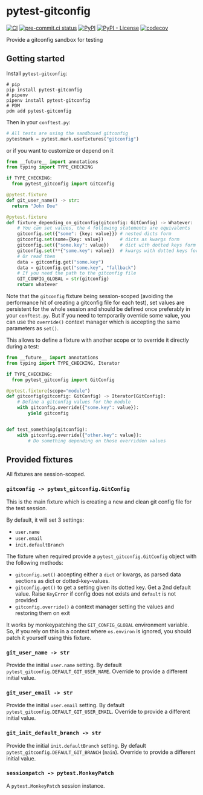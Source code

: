 # pytest-gitconfig

[![CI](https://github.com/noirbizarre/pytest-gitconfig/actions/workflows/ci.yml/badge.svg)](https://github.com/noirbizarre/pytest-gitconfig/actions/workflows/ci.yml)
[![pre-commit.ci status](https://results.pre-commit.ci/badge/github/noirbizarre/pytest-gitconfig/main.svg)](https://results.pre-commit.ci/latest/github/noirbizarre/pytest-gitconfig/main)
[![PyPI](https://img.shields.io/pypi/v/pytest-gitconfig)](https://pypi.org/project/pytest-gitconfig/)
[![PyPI - License](https://img.shields.io/pypi/l/pytest-gitconfig)](https://pypi.org/project/pytest-gitconfig/)
[![codecov](https://codecov.io/gh/noirbizarre/pytest-gitconfig/branch/main/graph/badge.svg?token=OR4JScC2Lx)](https://codecov.io/gh/noirbizarre/pytest-gitconfig)

Provide a gitconfig sandbox for testing

## Getting started

Install `pytest-gitconfig`:

```shell
# pip
pip install pytest-gitconfig
# pipenv
pipenv install pytest-gitconfig
# PDM
pdm add pytest-gitconfig
```

Then in your `conftest.py`:

```python
# All tests are using the sandboxed gitconfig
pytestmark = pytest.mark.usefixtures("gitconfig")
```

or if you want to customize or depend on it

```python
from __future__ import annotations
from typing import TYPE_CHECKING

if TYPE_CHECKING:
  from pytest_gitconfig import GitConfig

@pytest.fixture
def git_user_name() -> str:
  return "John Doe"

@pytest.fixture
def fixture_depending_on_gitconfig(gitconfig: GitConfig) -> Whatever:
    # You can set values, the 4 following statements are equivalents
    gitconfig.set({"some": {key: value}}) # nested dicts form
    gitconfig.set(some={key: value})      # dicts as kwargs form
    gitconfig.set({"some.key": value})    # dict with dotted keys form
    gitconfig.set(**{"some.key": value})  # kwargs with dotted keys form
    # Or read them
    data = gitconfig.get("some.key")
    data = gitconfig.get("some.key", "fallback")
    # If you need the path to the gitconfig file
    GIT_CONFIG_GLOBAL = str(gitconfig)
    return whatever
```

Note that the `gitconfig` fixture being session-scoped (avoiding the performance hit of creating a gitconfig file for each test),
set values are persistent for the whole session and should be defined once preferably in your `conftest.py`.
But if you need to temporarily override some value, you can use the `override()` context manager which is accepting the same parameters as `set()`.

This allows to define a fixture with another scope or to override it directly during a test:

```python
from __future__ import annotations
from typing import TYPE_CHECKING, Iterator

if TYPE_CHECKING:
  from pytest_gitconfig import GitConfig

@pytest.fixture(scope="module")
def gitconfig(gitconfig: GitConfig) -> Iterator[GitConfig]:
    # Define a gitconfig values for the module
    with gitconfig.override({"some.key": value}):
        yield gitconfig


def test_something(gitconfig):
    with gitconfig.override({"other.key": value}):
        # Do something depending on those overridden values
```

## Provided fixtures

All fixtures are session-scoped.

### `gitconfig -> pytest_gitconfig.GitConfig`

This is the main fixture which is creating a new and clean git config file for the test session.

By default, it will set 3 settings:

- `user.name`
- `user.email`
- `init.defaultBranch`

The fixture when required provide a `pytest_gitconfig.GitConfig` object with the following methods:

- `gitconfig.set()` accepting either a `dict` or kwargs, as parsed data sections as dict or dotted-key-values.
- `gitconfig.get()` to get a setting given its dotted key. Get a 2nd default value. Raise `KeyError` if config does not exists and `default` is not provided
- `gitconfig.override()` a context manager setting the values and restoring them on exit

It works by monkeypatching the `GIT_CONFIG_GLOBAL` environment variable.
So, if you rely on this in a context where `os.environ` is ignored, you should patch it yourself using this fixture.

### `git_user_name -> str`

Provide the initial `user.name` setting. By default `pytest_gitconfig.DEFAULT_GIT_USER_NAME`.
Override to provide a different initial value.

### `git_user_email -> str`

Provide the initial `user.email` setting. By default `pytest_gitconfig.DEFAULT_GIT_USER_EMAIL`.
Override to provide a different initial value.

### `git_init_default_branch -> str`

Provide the initial `init.defaultBranch` setting. By default `pytest_gitconfig.DEFAULT_GIT_BRANCH` (`main`).
Override to provide a different initial value.

### `sessionpatch -> pytest.MonkeyPatch`

A `pytest.MonkeyPatch` session instance.
